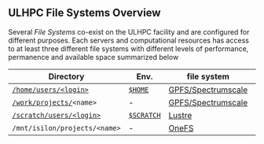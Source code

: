 ## ULHPC File Systems Overview

<!--content-start-->

Several _File Systems_ co-exist on the ULHPC facility and are configured for different purposes.
Each servers and computational resources has access to at least three different file systems with different levels of performance, permanence and available space summarized below

<!--table-start-->

| Directory                                                                                           | Env.                                                         | file system                                  | backup | purging |
|-----------------------------------------------------------------------------------------------------|--------------------------------------------------------------|----------------------------------------------|--------|---------|
| [`/home/users/<login>`](../filesystems/gpfs.md#global-home-directory-home)                          | [`$HOME`](../filesystems/gpfs.md#global-home-directory-home) | [GPFS/Spectrumscale](../filesystems/gpfs.md) | yes    | no      |
| [`/work/projects/`](../filesystems/gpfs.md#global-project-directory-projecthomeworkprojects)`<name>` | -                                                            | [GPFS/Spectrumscale](../filesystems/gpfs.md) | yes    | no      |
| [`/scratch/users/<login>`](../filesystems/lustre.md)                                                | [`$SCRATCH`](../filesystems/lustre.md)                       | [Lustre](../filesystems/lustre.md)           | no     | yes     |
| `/mnt/isilon/projects/<name>`                                                                       | -                                                            | [OneFS](../filesystems/isilon.md)            | yes*   | no      |
